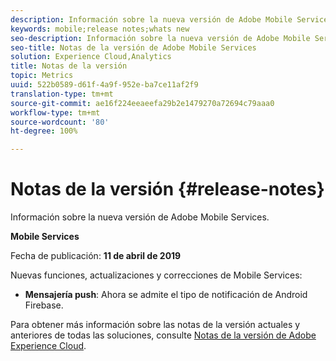```yaml
---
description: Información sobre la nueva versión de Adobe Mobile Services.
keywords: mobile;release notes;whats new
seo-description: Información sobre la nueva versión de Adobe Mobile Services.
seo-title: Notas de la versión de Adobe Mobile Services
solution: Experience Cloud,Analytics
title: Notas de la versión
topic: Metrics
uuid: 522b0589-d61f-4a9f-952e-ba7ce11af2f9
translation-type: tm+mt
source-git-commit: ae16f224eeaeefa29b2e1479270a72694c79aaa0
workflow-type: tm+mt
source-wordcount: '80'
ht-degree: 100%

---
```



# Notas de la versión {#release-notes}

Información sobre la nueva versión de Adobe Mobile Services.

**Mobile Services**

Fecha de publicación: **11 de abril de 2019**

Nuevas funciones, actualizaciones y correcciones de Mobile Services:

* **Mensajería push**: Ahora se admite el tipo de notificación de Android Firebase.

Para obtener más información sobre las notas de la versión actuales y anteriores de todas las soluciones, consulte [Notas de la versión de Adobe Experience Cloud](https://docs.adobe.com/content/help/es-ES/release-notes/experience-cloud/current.html).
